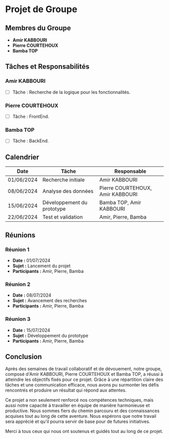 # Projet de Groupe

## Membres du Groupe

- **Amir KABBOURI**
- **Pierre COURTEHOUX**
- **Bamba TOP**


## Tâches et Responsabilités

### Amir KABBOURI
- [ ] Tâche  : Recherche de la logique pour les fonctionnalités.

### Pierre COURTEHOUX
- [ ] Tâche  : FrontEnd.

### Bamba TOP
- [ ] Tâche  : BackEnd.

## Calendrier

| Date        | Tâche                           | Responsable                     |
|-------------|---------------------------------|---------------------------------|
| 01/06/2024  | Recherche initiale              | Amir KABBOURI                   |
| 08/06/2024  | Analyse des données             | Pierre COURTEHOUX, Amir KABBOURI|
| 15/06/2024  | Développement du prototype      | Bamba TOP, Amir KABBOURI        |
| 22/06/2024  | Test et validation              | Amir, Pierre, Bamba             |

## Réunions

### Réunion 1
- **Date :** 01/07/2024
- **Sujet :** Lancement du projet
- **Participants :** Amir, Pierre, Bamba

### Réunion 2
- **Date :** 08/07/2024
- **Sujet :** Avancement des recherches
- **Participants :** Amir, Pierre, Bamba

### Réunion 3
- **Date :** 15/07/2024
- **Sujet :** Développement du prototype
- **Participants :** Amir, Pierre, Bamba




## Conclusion

Après des semaines de travail collaboratif et de dévouement, notre groupe, composé d'Amir KABBOURI, Pierre COURTEHOUX et Bamba TOP, a réussi à atteindre les objectifs fixés pour ce projet. Grâce à une répartition claire des tâches et une communication efficace, nous avons pu surmonter les défis rencontrés et produire un résultat qui répond aux attentes.

Ce projet a non seulement renforcé nos compétences techniques, mais aussi notre capacité à travailler en équipe de manière harmonieuse et productive. Nous sommes fiers du chemin parcouru et des connaissances acquises tout au long de cette aventure. Nous espérons que notre travail sera apprécié et qu'il pourra servir de base pour de futures initiatives.

Merci à tous ceux qui nous ont soutenus et guidés tout au long de ce projet.


